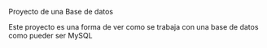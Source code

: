 Proyecto de una Base de datos

Este proyecto es una forma de ver como se trabaja con una base de datos como pueder ser MySQL

